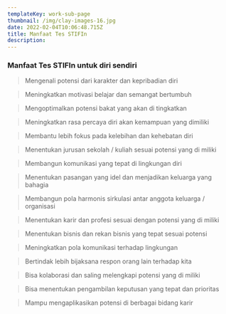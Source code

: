 ```yaml
---
templateKey: work-sub-page
thumbnail: /img/clay-images-16.jpg
date: 2022-02-04T10:06:48.715Z
title: Manfaat Tes STIFIn
description: 
---
```

<!-- ![clay-images-17](/img/clay-images-17.jpg)

![clay-images-15](/img/clay-images-15.jpg) -->

### Manfaat Tes STIFIn untuk diri sendiri
> Mengenali potensi dari karakter dan kepribadian diri
  

> Meningkatkan motivasi belajar dan semangat bertumbuh

> Mengoptimalkan potensi bakat yang akan di tingkatkan

> Meningkatkan rasa percaya diri akan kemampuan yang dimiliki

> Membantu lebih fokus pada kelebihan dan kehebatan diri

> Menentukan jurusan sekolah / kuliah sesuai potensi yang di miliki

> Membangun komunikasi yang tepat di lingkungan diri

> Menentukan pasangan yang idel dan menjadikan keluarga yang bahagia

> Membangun pola harmonis sirkulasi antar anggota keluarga / organisasi

> Menentukan karir dan profesi sesuai dengan potensi yang di miliki

> Menentukan bisnis dan rekan bisnis yang tepat sesuai potensi

> Meningkatkan pola komunikasi terhadap lingkungan

> Bertindak lebih bijaksana respon orang lain terhadap kita

> Bisa kolaborasi dan saling melengkapi potensi yang di miliki

> Bisa menentukan pengambilan keputusan yang tepat dan prioritas

> Mampu mengaplikasikan potensi di berbagai bidang karir